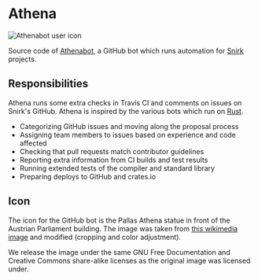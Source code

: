 # Athena

![Athenabot user icon][icon]

Source code of [Athenabot][athenabot], a GitHub bot which runs automation for
[Snirk][snirk] projects.

## Responsibilities

Athena runs some extra checks in Travis CI and comments on issues on Snirk's
GitHub.
Athena is inspired by the various bots which run on [Rust][rust].

- Categorizing GitHub issues and moving along the proposal process
- Assigning team members to issues based on experience and code affected
- Checking that pull requests match contributor guidelines
- Reporting extra information from CI builds and test results
- Running extended tests of the compiler and standard library
- Preparing deploys to GitHub and crates.io

## Icon

The icon for the GitHub bot is the Pallas Athena statue in front of the Austrian
Parliament building.
The image  was taken from [this wikimedia image][source] and modified
(cropping and color adjustment).

We release the image under the same GNU Free Documentation and Creative Commons
share-alike licenses as the original image was licensed under.

[athenabot]: https://github.com/apps/athenabot
[snirk]: https://github.com/snirk-lang
[icon]: https://avatars2.githubusercontent.com/in/14194?s=240&u=e75ab45907d017c755d2c04c51f635ed3054d3e3
[source]: https://commons.wikimedia.org/wiki/File:Wien_-_Athene_3_Kopf.jpg
[rust]: https://github.com/rust-lang/
